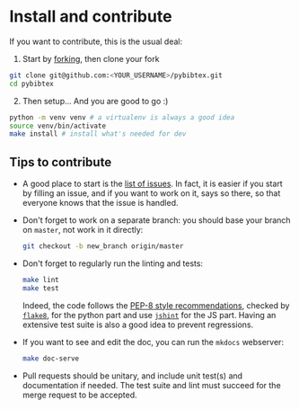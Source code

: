 # Install and contribute

If you want to contribute, this is the usual deal: 

1. Start by [forking](https://guides.github.com/activities/forking/), then clone your fork
  ```bash
  git clone git@github.com:<YOUR_USERNAME>/pybibtex.git
  cd pybibtex
  ```
2. Then setup... And you are good to go :)
  ```bash
  python -m venv venv # a virtualenv is always a good idea
  source venv/bin/activate
  make install # install what's needed for dev
  ```

## Tips to contribute

+ A good place to start is the [list of issues](https://github.com/pierre-24/pybibtex/issues).
  In fact, it is easier if you start by filling an issue, and if you want to work on it, says so there, so that everyone knows that the issue is handled.

+ Don't forget to work on a separate branch: you should base your branch on `master`, not work in it directly:

    ```bash
    git checkout -b new_branch origin/master
    ```
 
+ Don't forget to regularly run the linting and tests:

    ```bash
    make lint
    make test
    ```
    
    Indeed, the code follows the [PEP-8 style recommendations](http://legacy.python.org/dev/peps/pep-0008/), checked by [`flake8`](https://flake8.pycqa.org/en/latest/), for the python part and use [`jshint`](https://jshint.com/) for the JS part.
    Having an extensive test suite is also a good idea to prevent regressions.

+ If you want to see and edit the doc, you can run the `mkdocs` webserver:

    ```bash
    make doc-serve
    ```

+ Pull requests should be unitary, and include unit test(s) and documentation if needed. 
  The test suite and lint must succeed for the merge request to be accepted.